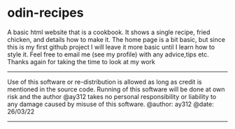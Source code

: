 # odin-recipes
A basic html website that is a cookbook.
It shows a single recipe, fried chicken, and details how to make it.
The home page is a bit basic, but since this is my first github project I will leave it more basic
until I learn how to style it.
Feel free to email me (see my profile) with any advice,tips etc.
Thanks again for taking the time to look at my work

****
Use of this software or re-distribution is allowed as long as credit is mentioned in the source code.
Running of this software will be done at own risk and the author @ay312 takes no personal responsibility or liability to any damage caused by misuse of
this software.
@author: ay312
@date: 26/03/22
****
 

